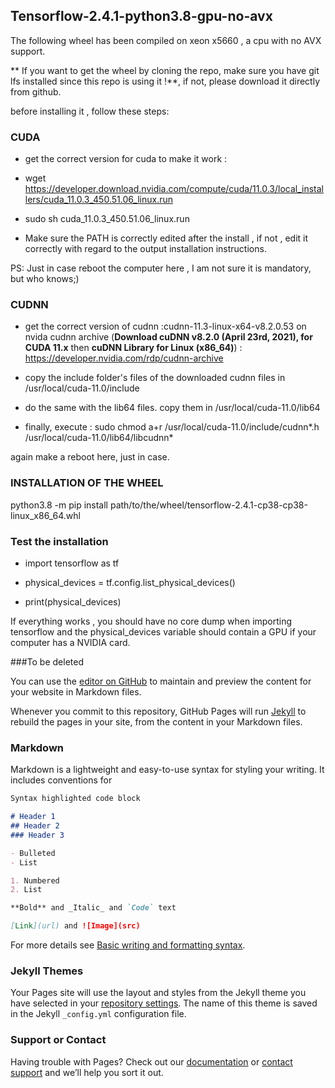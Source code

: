 ## Tensorflow-2.4.1-python3.8-gpu-no-avx

The following wheel has been compiled on xeon x5660 , a cpu with no AVX support.

** If you want to get the wheel by cloning the repo, make sure you have git lfs installed since this repo is using it !**, if not, please download it directly from github.

before installing it , follow these steps:

### CUDA

* get the correct version for cuda to make it work :
 
* wget https://developer.download.nvidia.com/compute/cuda/11.0.3/local_installers/cuda_11.0.3_450.51.06_linux.run

* sudo sh cuda_11.0.3_450.51.06_linux.run

* Make sure the PATH is correctly edited after the install , if not , edit it correctly with regard to the output installation instructions.

PS: Just in case reboot the computer here , I am not sure it is mandatory, but who knows;)

### CUDNN

* get the correct version of cudnn :cudnn-11.3-linux-x64-v8.2.0.53 on nvida cudnn archive (**Download cuDNN v8.2.0 (April 23rd, 2021), for CUDA 11.x** then **cuDNN Library for Linux (x86_64)**) : https://developer.nvidia.com/rdp/cudnn-archive

* copy the include folder's files of the downloaded cudnn files in  /usr/local/cuda-11.0/include

* do the same with the lib64 files. copy them in /usr/local/cuda-11.0/lib64

* finally, execute : sudo chmod a+r /usr/local/cuda-11.0/include/cudnn*.h /usr/local/cuda-11.0/lib64/libcudnn*

again make a reboot here, just in case.

### INSTALLATION OF THE WHEEL

python3.8 -m pip install path/to/the/wheel/tensorflow-2.4.1-cp38-cp38-linux_x86_64.whl

### Test the installation

* import tensorflow as tf

* physical_devices = tf.config.list_physical_devices() 

* print(physical_devices)

If everything works , you should have no core dump when importing tensorflow and the physical_devices variable should contain a GPU if your computer has a NVIDIA card.

###To be deleted

You can use the [editor on GitHub](https://github.com/afm215/Tensorflow-2.4.1-python3.8-gpu-no-avx/edit/gh-pages/index.md) to maintain and preview the content for your website in Markdown files.

Whenever you commit to this repository, GitHub Pages will run [Jekyll](https://jekyllrb.com/) to rebuild the pages in your site, from the content in your Markdown files.

### Markdown

Markdown is a lightweight and easy-to-use syntax for styling your writing. It includes conventions for

```markdown
Syntax highlighted code block

# Header 1
## Header 2
### Header 3

- Bulleted
- List

1. Numbered
2. List

**Bold** and _Italic_ and `Code` text

[Link](url) and ![Image](src)
```

For more details see [Basic writing and formatting syntax](https://docs.github.com/en/github/writing-on-github/getting-started-with-writing-and-formatting-on-github/basic-writing-and-formatting-syntax).

### Jekyll Themes

Your Pages site will use the layout and styles from the Jekyll theme you have selected in your [repository settings](https://github.com/afm215/Tensorflow-2.4.1-python3.8-gpu-no-avx/settings/pages). The name of this theme is saved in the Jekyll `_config.yml` configuration file.

### Support or Contact

Having trouble with Pages? Check out our [documentation](https://docs.github.com/categories/github-pages-basics/) or [contact support](https://support.github.com/contact) and we’ll help you sort it out.
